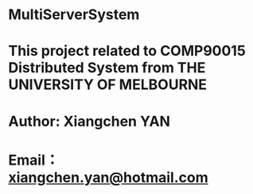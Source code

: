 # MultiServerSystem
# This project related to COMP90015 Distributed System from THE UNIVERSITY OF MELBOURNE
# Author: Xiangchen YAN
# Email： xiangchen.yan@hotmail.com
